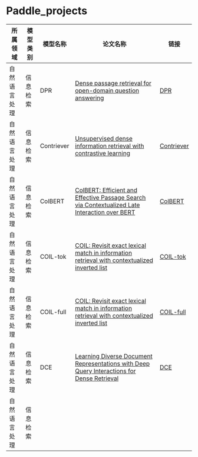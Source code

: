 # Paddle_projects

| 所属领域       | 模型类别   | 模型名称   | 论文名称                                                                 | 链接                  |
| ------------- | -------- | -------- | -------------------------------------------------------------------- | -------------------- |
| 自然语言处理    | 信息检索   | DPR      | [Dense passage retrieval for open-domain question answering](https://paperswithcode.com/paper/dense-passage-retrieval-for-open-domain) | [DPR](./DPR/)        |
| 自然语言处理    | 信息检索   | Contriever | [Unsupervised dense information retrieval with contrastive learning](https://paperswithcode.com/paper/towards-unsupervised-dense-information) | [Contriever](./Contriever/) |
| 自然语言处理    | 信息检索   | ColBERT | [ColBERT: Efficient and Effective Passage Search via Contextualized Late Interaction over BERT](https://paperswithcode.com/paper/colbert-efficient-and-effective-passage) | [ColBERT](./ColBERT/) |
| 自然语言处理    | 信息检索   | COIL-tok | [COIL: Revisit exact lexical match in information retrieval with contextualized inverted list](https://paperswithcode.com/paper/coil-revisit-exact-lexical-match-in) | [COIL-tok](./COIL-tok/) |
| 自然语言处理    | 信息检索   | COIL-full | [COIL: Revisit exact lexical match in information retrieval with contextualized inverted list](https://paperswithcode.com/paper/coil-revisit-exact-lexical-match-in) | [COIL-full](./COIL-full/) |
| 自然语言处理    | 信息检索   | DCE | [Learning Diverse Document Representations with Deep Query Interactions for Dense Retrieval](https://paperswithcode.com/paper/learning-diverse-document-representations) | [DCE](./DCE/) |
| 自然语言处理    | 信息检索   |
